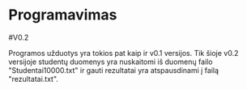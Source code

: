 # Programavimas
#V0.2

Programos užduotys yra tokios pat kaip ir v0.1 versijos. Tik šioje v0.2 versijoje studentų duomenys yra nuskaitomi iš duomenų failo "Studentai10000.txt" ir gauti rezultatai yra atspausdinami į failą "rezultatai.txt".
